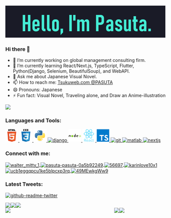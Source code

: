 <!--
**pasuta-jp/pasuta-jp** is a ✨ _special_ ✨ repository because its `README.md` (this file) appears on your GitHub profile.

Here are some ideas to get you started:-->

[![image](https://github.com/pasuta-jp/pasuta-jp/blob/main/icon/name.png)](https://github.com/pasuta-jp)
### Hi there 👋
- 🔭 I’m currently working on global management consulting firm.
- 🌱 I’m currently learning React/Next.js, TypeScript, Flutter, Python(Django, Selenium, BeautifulSoup), and WebAPI.
- 💬 Ask me about Japanese Visual Novel.
- 📫 How to reach me: [Tsukuweb.com @PASUTA](https://tsukuweb.com/member)
- 😄 Pronouns: Japanese
- ⚡ Fun fact: Visual Novel, Traveling alone, and Draw an Anime-illustration

<p align="left">
<a href="https://github.com/pasuta-jp" target="_blank" rel="noreferrer">
   <img align="left" src="https://komarev.com/ghpvc/?username=pasuta-jp" />
</a>
   <br>
</p>
<h3 align="left">Languages and Tools:</h3>
<p align="left">
  <a href="https://www.w3.org/html/" target="_blank" rel="noreferrer"> 
    <img src="https://raw.githubusercontent.com/devicons/devicon/master/icons/html5/html5-original-wordmark.svg" alt="html5" width="40" height="40"/> 
  </a> 
  <a href="https://www.w3schools.com/css/" target="_blank" rel="noreferrer"> 
    <img src="https://raw.githubusercontent.com/devicons/devicon/master/icons/css3/css3-original-wordmark.svg" alt="css3" width="40" height="40"/>
  </a> 
  <a href="https://www.python.org" target="_blank" rel="noreferrer"> 
    <img src="https://raw.githubusercontent.com/devicons/devicon/master/icons/python/python-original.svg" alt="python" width="40" height="40"/> 
  </a> 
  <a href="https://www.djangoproject.com/" target="_blank" rel="noreferrer"> 
    <img src="https://cdn.worldvectorlogo.com/logos/django.svg" alt="django" width="40" height="40"/> 
  </a> 
  <a href="https://nodejs.org" target="_blank" rel="noreferrer"> 
    <img src="https://raw.githubusercontent.com/devicons/devicon/master/icons/nodejs/nodejs-original-wordmark.svg" alt="nodejs" width="40" height="40"/> 
  </a> 
  <a href="https://reactjs.org/" target="_blank" rel="noreferrer"> 
    <img src="https://raw.githubusercontent.com/devicons/devicon/master/icons/react/react-original-wordmark.svg" alt="react" width="40" height="40"/> 
  </a> 
  <a href="https://www.typescriptlang.org/" target="_blank" rel="noreferrer"> 
    <img src="https://raw.githubusercontent.com/devicons/devicon/master/icons/typescript/typescript-original.svg" alt="typescript" width="40" height="40"/> 
  </a> 
    <a href="https://git-scm.com/" target="_blank" rel="noreferrer"> 
    <img src="https://www.vectorlogo.zone/logos/git-scm/git-scm-icon.svg" alt="git" width="40" height="40"/> 
  </a> 
  <a href="https://www.mathworks.com/" target="_blank" rel="noreferrer"> 
    <img src="https://upload.wikimedia.org/wikipedia/commons/2/21/Matlab_Logo.png" alt="matlab" width="40" height="40"/> 
  </a> 
  <a href="https://nextjs.org/" target="_blank" rel="noreferrer"> 
    <img src="https://cdn.worldvectorlogo.com/logos/nextjs-2.svg" alt="nextjs" width="40" height="40"/> 
  </a> 
</p>

<h3 align="left">Connect with me:</h3>
<p align="left">
   <a href="https://twitter.com/walter_mitty_1" target="blank">
      <img align="center" src="https://raw.githubusercontent.com/rahuldkjain/github-profile-readme-generator/master/src/images/icons/Social/twitter.svg" alt="walter_mitty_1" height="30" width="40" />
   </a>
   <a href="https://linkedin.com/in/pasuta-pasuta-0a5b92249" target="blank">
      <img align="center" src="https://raw.githubusercontent.com/rahuldkjain/github-profile-readme-generator/master/src/images/icons/Social/linked-in-alt.svg" alt="pasuta-pasuta-0a5b92249" height="30" width="40" />
   </a>
   <a href="https://ja.stackoverflow.com/users/56697/pasuta?tab=profile" target="blank">
      <img align="center" src="https://raw.githubusercontent.com/rahuldkjain/github-profile-readme-generator/master/src/images/icons/Social/stack-overflow.svg" alt="56697" height="30" width="40" />
   </a>
<!--   <a href="https://kaggle.com/akamashunsuke" target="blank">
      <img align="center" src="https://raw.githubusercontent.com/rahuldkjain/github-profile-readme-generator/master/src/images/icons/Social/kaggle.svg" alt="akama.laboratory@gmail.com" height="30" width="40" />
   </a>
   <a href="https://fb.com/akama.shunsuke" target="blank">
      <img align="center" src="https://raw.githubusercontent.com/rahuldkjain/github-profile-readme-generator/master/src/images/icons/Social/facebook.svg" alt="akama.shunsuke" height="30" width="40" />
   </a>-->
   <a href="https://instagram.com/karinlove10x1" target="blank">
      <img align="center" src="https://raw.githubusercontent.com/rahuldkjain/github-profile-readme-generator/master/src/images/icons/Social/instagram.svg" alt="karinlove10x1" height="30" width="40" />
   </a>
   <a href="https://www.youtube.com/c/ucb1eggqpcu1ke5blpcxp3rq" target="blank">
      <img align="center" src="https://raw.githubusercontent.com/rahuldkjain/github-profile-readme-generator/master/src/images/icons/Social/youtube.svg" alt="ucb1eggqpcu1ke5blpcxp3rq" height="30" width="40" />
   </a>
   <a href="https://discord.gg/49MEwkgWw9" target="blank">
      <img align="center" src="https://raw.githubusercontent.com/rahuldkjain/github-profile-readme-generator/master/src/images/icons/Social/discord.svg" alt="49MEwkgWw9" height="30" width="40" />
   </a>
</p>

<h3 align="left">Latest Tweets:</h3>
<p align="left">
   <a href="https://twitter.com/pasuta0001">
      <img src="https://github-readme-twitter.gazf.vercel.app/api?id=pasuta0001&amp;layout=wide" alt="github-readme-twitter">
   </a>
</p>

<p align="left">
   <a href="https://github.com/pasuta-jp">
     <img align="left" src="https://github-profile-trophy.vercel.app/?username=pasuta-jp&theme=tokyonight&column=7" />
   </a>
</p>
<p align="left">
   <img align="left" src="http://github-profile-summary-cards.vercel.app/api/cards/profile-details?username=pasuta-jp&theme=tokyonight"/>
</p>
<p align="left">
   <a href="https://github.com/pasuta-jp">
     <img align="left" src="https://github-readme-stats.vercel.app/api?username=pasuta-jp&theme=tokyonight&count_private=true&show_icons=true" width="340"/>
   </a>
   <a href="https://github.com/pasuta-jp">
     <img align="left" src="http://github-readme-streak-stats.herokuapp.com?user=pasuta-jp&theme=tokyonight" width="340"/>
   </a>
</p>
<!--<a href="https://github.com/pasuta-jp">
  <img align="left" src="https://github-readme-stats.vercel.app/api/top-langs/?username=pasuta-jp&theme=tokyonight&count_private=true" height="100"/>
</a>-->
<!--<p align="left">
   <img align="left" src="http://github-profile-summary-cards.vercel.app/api/cards/productive-time?username=pasuta-jp&theme=tokyonight&utcOffset=8" width="60%"/>
</p>-->
<p align="left">
   <img align="left" src="http://github-profile-summary-cards.vercel.app/api/cards/stats?username=pasuta-jp&theme=tokyonight"/>
   <img align="left" src="http://github-profile-summary-cards.vercel.app/api/cards/most-commit-language?username=pasuta-jp&theme=tokyonight"/>
</p>

<!--<p align="left">
   <img align="left" src="https://github-readme-stats.vercel.app/api/top-langs/?username=pasuta-jp&theme=tokyonight&count_private=true"/>
   <img align="left" src="http://github-profile-summary-cards.vercel.app/api/cards/repos-per-language?username=pasuta-jp&theme=tokyonight"/>
</p>-->
